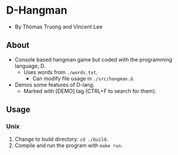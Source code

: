 # D-Hangman
- By Thomas Truong and Vincent Lee

## About
- Console based hangman game but coded with the programming language, D.
  - Uses words from `./words.txt`.
    - Can modify file usage in `./src/hangman.d`.
- Demos some features of D-lang.
  - Marked with [DEMO] tag (CTRL+F to search for them).

## Usage
### Unix
1. Change to build directory: `cd ./build`.
2. Compile and run the program with `make run`.